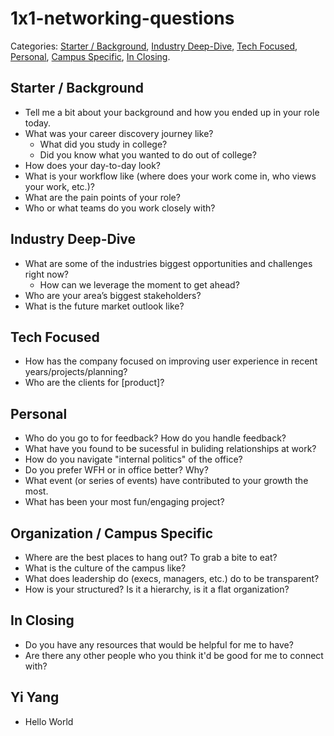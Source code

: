 # 1x1-networking-questions
Categories: [Starter / Background](##starter--background), [Industry Deep-Dive](#industry-deep-dive), [Tech Focused](#tech-focused), [Personal](#personal), [Campus Specific](#campus-specific), [In Closing](#in-closing).
## Starter / Background
- Tell me a bit about your background and how you ended up in your role today.
- What was your career discovery journey like? 
  + What did you study in college? 
  + Did you know what you wanted to do out of college?
- How does your day-to-day look?
- What is your workflow like (where does your work come in, who views your work, etc.)?
- What are the pain points of your role?
- Who or what teams do you work closely with?

## Industry Deep-Dive
- What are some of the industries biggest opportunities and challenges right now?
  + How can we leverage the moment to get ahead?
- Who are your area’s biggest stakeholders?
- What is the future market outlook like? 

## Tech Focused
- How has the company focused on improving user experience in recent years/projects/planning?
- Who are the clients for [product]? 

## Personal
- Who do you go to for feedback? How do you handle feedback?
- What have you found to be sucessful in buliding relationships at work? 
-	How do you navigate "internal politics" of the office?
- Do you prefer WFH or in office better? Why?
- What event (or series of events) have contributed to your growth the most.
- What has been your most fun/engaging project?

## Organization / Campus Specific
- Where are the best places to hang out? To grab a bite to eat?
- What is the culture of the campus like?
- What does leadership do (execs, managers, etc.) do to be transparent? 
- How is your structured? Is it a hierarchy, is it a flat organization? 

## In Closing
- Do you have any resources that would be helpful for me to have?
- Are there any other people who you think it'd be good for me to connect with? 

## Yi Yang
- Hello World